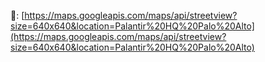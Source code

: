 📸: [https://maps.googleapis.com/maps/api/streetview?size=640x640&location=Palantir%20HQ%20Palo%20Alto](https://maps.googleapis.com/maps/api/streetview?size=640x640&location=Palantir%20HQ%20Palo%20Alto)